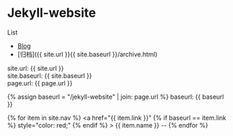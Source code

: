 # Jekyll-website
List
- [Blog](https://jaspervincent.github.io)
- [归档]({{ site.url }}{{ site.baseurl }}/archive.html)


<nav>
  site.url: {{ site.url }}<br>
  site.baseurl: {{ site.baseurl }}<br>
  page.url: {{ page.url }} <br>
  
  {% assign baseurl = "/jekyll-website" | join: page.url %}
  baseurl: {{ baseurl }}<br>
  
  {% for item in site.nav %}
    <a href="{{ item.link }}" 
      {% if  baseurl == item.link %} style="color: red;" {% endif %}
    >
      {{ item.name }} -- 
    </a>
  {% endfor %}
</nav>
